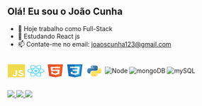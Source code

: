 ## Olá! Eu sou o João Cunha


- 🔭 Hoje trabalho como Full-Stack
- 🌱 Estudando React js
- 📫 Contate-me no email: joaoscunha123@gmail.com
<div style="display: inline_block"><br>
  <img align="center" alt="Js" height="30" width="40" src="https://raw.githubusercontent.com/devicons/devicon/master/icons/javascript/javascript-plain.svg">
  <img align="center" alt="React" height="30" width="40" src="https://raw.githubusercontent.com/devicons/devicon/master/icons/react/react-original.svg">
  <img align="center" alt="HTML" height="30" width="40" src="https://raw.githubusercontent.com/devicons/devicon/master/icons/html5/html5-original.svg">
  <img align="center" alt="CSS" height="30" width="40" src="https://raw.githubusercontent.com/devicons/devicon/master/icons/css3/css3-original.svg">
  <img align="center" alt="Python" height="30" width="40" src="https://raw.githubusercontent.com/devicons/devicon/master/icons/python/python-original.svg">
  <img align="center" alt="Node" height="30" width="40"  src="https://cdn.jsdelivr.net/gh/devicons/devicon@latest/icons/nodejs/nodejs-original-wordmark.svg" />

  <img align="center" alt="mongoDB" height="30" width="40"  src="https://cdn.jsdelivr.net/gh/devicons/devicon@latest/icons/mongodb/mongodb-original.svg" />
  <img align="center" alt="mySQL" height="30" width="40"  src="https://cdn.jsdelivr.net/gh/devicons/devicon@latest/icons/mysql/mysql-original.svg" />

 
</div>


  ##
<div> 
  <a href="https://instagram.com/joao__neto.01" target="_blank">
    <img src="https://img.shields.io/badge/-Instagram-%23E4405F?style=for-the-badge&logo=instagram&logoColor=white" />
  </a>
  <a href="mailto:joaoscunha123@gmail.com" target="_blank">
    <img src="https://img.shields.io/badge/-Gmail-%23333?style=for-the-badge&logo=gmail&logoColor=white" />
  </a>
  <a href="https://www.linkedin.com/in/jo%C3%A3o-cunha-4842a1267/" target="_blank">
    <img src="https://img.shields.io/badge/-LinkedIn-%230077B5?style=for-the-badge&logo=linkedin&logoColor=white" />
  </a> 
</div>

